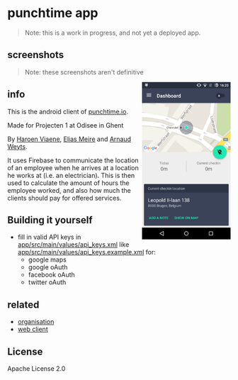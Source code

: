 # punchtime app

> Note: this is a work in progress, and not yet a deployed app.

## screenshots

> Note: these screenshots aren't definitive

<img src="assets/Screenshot_20160427-181433-large.png" alt="screenshot of the main interface" width="200px" align="right">

## info

This is the android client of [punchtime.io](https://punchtime.io).

Made for Projecten 1 at Odisee in Ghent

By [Haroen Viaene](https://haroen.me), [Elias Meire](http://eliasmei.re) and [Arnaud Weyts](https://weyts.xyz).

It uses Firebase to communicate the location of an employee when he arrives at a location he works at (i.e. an electrician). This is then used to calculate the amount of hours the employee worked, and also how much the clients should pay for offered services.

## Building it yourself

* fill in valid API keys in [app/src/main/values/api_keys.xml](app/src/main/values/api_keys.xml) like [app/src/main/values/api_keys.example.xml](app/src/main/values/api_keys.example.xml) for:
    * google maps
    * google oAuth
    * facebook oAuth
    * twitter oAuth

## related

- [organisation](https://github.com/punchtime/organisation)
- [web client](https://github.com/punchtime/web)

## License

Apache License 2.0
